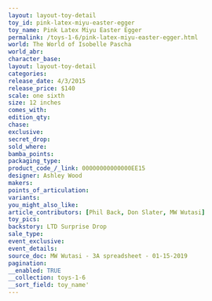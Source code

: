 ```yaml
---
layout: layout-toy-detail 
toy_id: pink-latex-miyu-easter-egger
toy_name: Pink Latex Miyu Easter Egger
permalink: /toys-1-6/pink-latex-miyu-easter-egger.html
world: The World of Isobelle Pascha
world_abr: 
character_base: 
layout: layout-toy-detail
categories: 
release_date: 4/3/2015
release_price: $140 
scale: one sixth
size: 12 inches
comes_with: 
edition_qty: 
chase: 
exclusive: 
secret_drop: 
sold_where: 
bamba_points: 
packaging_type: 
product_code_/_link: 00000000000000EE15
designer: Ashley Wood
makers: 
points_of_articulation: 
variants: 
you_might_also_like: 
article_contributors: [Phil Back, Don Slater, MW Wutasi]
toy_pics: 
backstory: LTD Surprise Drop
sale_type: 
event_exclusive: 
event_details: 
source_doc: MW Wutasi - 3A spreadsheet - 01-15-2019
pagination: 
__enabled: TRUE
__collection: toys-1-6
__sort_field: toy_name'
---
```

